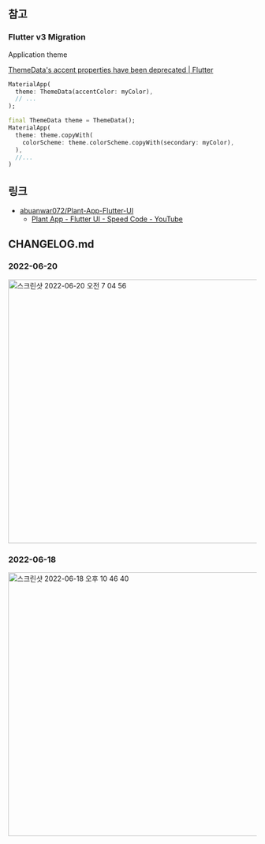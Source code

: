 ## 참고

### Flutter v3 Migration

Application theme

[ThemeData's accent properties have been deprecated | Flutter](https://docs.flutter.dev/release/breaking-changes/theme-data-accent-properties#application-theme)

```dart
MaterialApp(
  theme: ThemeData(accentColor: myColor),
  // ...
);
```

```dart
final ThemeData theme = ThemeData();
MaterialApp(
  theme: theme.copyWith(
    colorScheme: theme.colorScheme.copyWith(secondary: myColor),
  ),
  //...
)
```

## 링크

- [abuanwar072/Plant-App-Flutter-UI](https://github.com/abuanwar072/Plant-App-Flutter-UI)
  - [Plant App - Flutter UI - Speed Code - YouTube](https://www.youtube.com/watch?v=LN668OAUrK4)

## CHANGELOG.md

### 2022-06-20

<img width="534" alt="스크린샷 2022-06-20 오전 7 04 56" src="https://user-images.githubusercontent.com/42893446/174502088-6a3c0b35-de58-4431-b82a-6a6c82be9830.png">


### 2022-06-18

<img width="534" alt="스크린샷 2022-06-18 오후 10 46 40" src="https://user-images.githubusercontent.com/42893446/174441393-e6c46938-8a6f-4e31-a33d-12d0477f8dcb.png">
